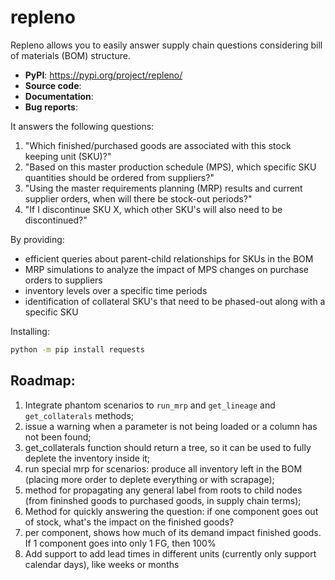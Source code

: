 
# repleno

Repleno allows you to easily answer supply chain questions considering bill of
materials (BOM) structure.

- **PyPI**: https://pypi.org/project/repleno/ 
- **Source code**: 
- **Documentation**: 
- **Bug reports**: 


It answers the following questions:

1. "Which finished/purchased goods are associated with this stock keeping unit (SKU)?"
2. "Based on this master production schedule (MPS), which specific SKU quantities should be ordered from suppliers?"
3. "Using the master requirements planning (MRP) results and current supplier orders, when will there be stock-out periods?"
4. "If I discontinue SKU X, which other SKU's will also need to be discontinued?"

By providing:

- efficient queries about parent-child relationships for SKUs in the BOM
- MRP simulations to analyze the impact of MPS changes on purchase orders to suppliers
- inventory levels over a specific time periods
- identification of collateral SKU's that need to be phased-out along with a specific SKU


Installing:

```bash
python -m pip install requests
```

## Roadmap:

1. Integrate phantom scenarios to `run_mrp` and `get_lineage` and `get_collaterals` methods;
2. issue a warning when a parameter is not being loaded or a column has not been found;
3. get_collaterals function should return a tree, so it can be used to fully deplete the inventory inside it;
4. run special mrp for scenarios: produce all inventory left in the BOM (placing more order to deplete everything or with scrapage);
5. method for propagating any general label from roots to child nodes (from fininshed goods to purchased goods, in supply chain terms);
6. Method for quickly answering the question: if one component goes out of stock, what's the impact on the finished goods?
7. per component, shows how much of its demand impact finished goods. If 1 component goes into only 1 FG, then 100%
8. Add support to add lead times in different units (currently only support calendar days), like weeks or months